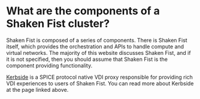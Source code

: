 # What are the components of a Shaken Fist cluster?

Shaken Fist is composed of a series of components. There is Shaken Fist itself,
which provides the orchestration and APIs to handle compute and virtual
networks. The majority of this website discusses Shaken Fist, and if it is
not specified, then you should assume that Shaken Fist is the component
providing functionality.

[Kerbside](/components/kerbside/) is a SPICE protocol native VDI proxy
responsible for providing rich VDI experiences to users of Shaken Fist. You
can read more about Kerbside at the page linked above.
